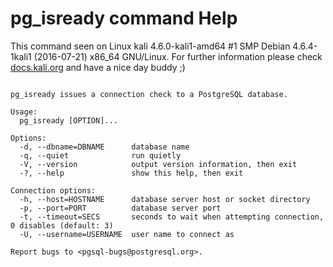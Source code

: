 # pg_isready command Help
 
 This command seen on Linux kali 4.6.0-kali1-amd64 #1 SMP Debian 4.6.4-1kali1 (2016-07-21) x86_64 GNU/Linux. For further information please check [docs.kali.org](docs.kali.org) and have a nice day buddy ;) 

~~~

pg_isready issues a connection check to a PostgreSQL database.

Usage:
  pg_isready [OPTION]...

Options:
  -d, --dbname=DBNAME      database name
  -q, --quiet              run quietly
  -V, --version            output version information, then exit
  -?, --help               show this help, then exit

Connection options:
  -h, --host=HOSTNAME      database server host or socket directory
  -p, --port=PORT          database server port
  -t, --timeout=SECS       seconds to wait when attempting connection, 0 disables (default: 3)
  -U, --username=USERNAME  user name to connect as

Report bugs to <pgsql-bugs@postgresql.org>.

~~~
